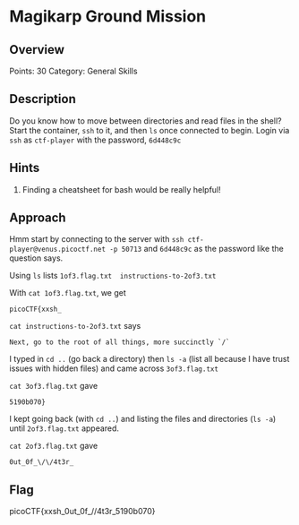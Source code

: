 # Magikarp Ground Mission

## Overview

Points: 30
Category: General Skills

## Description

Do you know how to move between directories and read files in the shell? Start the container, `ssh` to it, and then `ls` once connected to begin. Login via `ssh` as `ctf-player` with the password, `6d448c9c`

## Hints

1. Finding a cheatsheet for bash would be really helpful!

## Approach

Hmm start by connecting to the server with `ssh ctf-player@venus.picoctf.net -p 50713` and `6d448c9c` as the password like the question says.

Using `ls` lists `1of3.flag.txt  instructions-to-2of3.txt`

With `cat 1of3.flag.txt`, we get

```text
picoCTF{xxsh_
```

`cat instructions-to-2of3.txt` says

```text
Next, go to the root of all things, more succinctly `/`
```

I typed in `cd ..` (go back a directory) then `ls -a` (list all because I have trust issues with hidden files) and came across `3of3.flag.txt`

`cat 3of3.flag.txt` gave

```text
5190b070}
```

I kept going back (with `cd ..`) and listing the files and directories (`ls -a`) until `2of3.flag.txt` appeared.

`cat 2of3.flag.txt` gave

```text
0ut_0f_\/\/4t3r_
```

## Flag

picoCTF{xxsh_0ut_0f_\/\/4t3r_5190b070}
